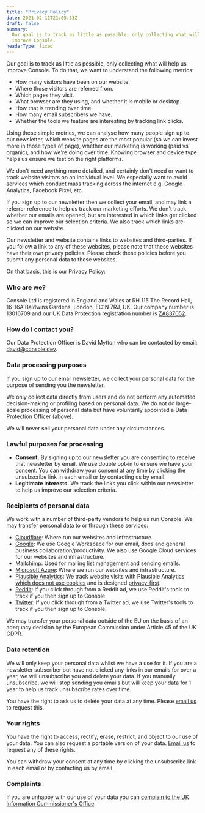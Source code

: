 ```yaml
---
title: "Privacy Policy"
date: 2021-02-11T21:05:53Z
draft: false
summary:
  Our goal is to track as little as possible, only collecting what will help us
  improve Console.
headerType: fixed
---
```


Our goal is to track as little as possible, only collecting what will help us
improve Console. To do that, we want to understand the following metrics:

- How many visitors have been on our website.
- Where those visitors are referred from.
- Which pages they visit.
- What browser are they using, and whether it is mobile or desktop.
- How that is trending over time.
- How many email subscribers we have.
- Whether the tools we feature are interesting by tracking link clicks.

Using these simple metrics, we can analyse how many people sign up to our
newsletter, which website pages are the most popular (so we can invest more in
those types of page), whether our marketing is working (paid vs organic), and
how we're doing over time. Knowing browser and device type helps us ensure we
test on the right platforms.

We don't need anything more detailed, and certainly don't need or want to track
website visitors on an individual level. We especially want to avoid services
which conduct mass tracking across the internet e.g. Google Analytics, Facebook
Pixel, etc.

If you sign up to our newsletter then we collect your email, and may link a
referrer reference to help us track our marketing efforts. We don't track
whether our emails are opened, but are interested in which links get clicked so
we can improve our selection criteria. We also track which links are clicked on
our website.

Our newsletter and website contains links to websites and third-parties. If you
follow a link to any of these websites, please note that these websites have
their own privacy policies. Please check these policies before you submit any
personal data to these websites.

On that basis, this is our Privacy Policy:

### Who are we?

Console Ltd is registered in England and Wales at RH 115 The Record Hall, 16-16A
Baldwins Gardens, London, EC1N 7RJ, UK. Our company number is 13016709 and our
UK Data Protection registration number is
[ZA837052](https://ico.org.uk/ESDWebPages/Entry/ZA837052).

### How do I contact you?

Our Data Protection Officer is David Mytton who can be contacted by email:
[david@console.dev](mailto:david@console.dev).

### Data processing purposes

If you sign up to our email newsletter, we collect your personal data for the
purpose of sending you the newsletter.

We only collect data directly from users and do not perform any automated
decision-making or profiling based on personal data. We do not do large-scale
processing of personal data but have voluntarily appointed a Data Protection
Officer (above).

We will never sell your personal data under any circumstances.

### Lawful purposes for processing

- **Consent.** By signing up to our newsletter you are consenting to receive
  that newsletter by email. We use double opt-in to ensure we have your consent.
  You can withdraw your consent at any time by clicking the unsubscribe link in
  each email or by contacting us by email.
- **Legitimate interests.** We track the links you click within our newsletter
  to help us improve our selection criteria.

### Recipients of personal data

We work with a number of third-party vendors to help us run Console. We may
transfer personal data to or through these services:

- [Cloudflare](https://www.cloudflare.com/): Where run our websites and
  infrastructure.
- [Google](https://www.google.com/): We use Google Workspace for our email, docs
  and general business collaboration/productivity. We also use Google Cloud
  services for our websites and infrastructure.
- [Mailchimp](https://mailchimp.com/): Used for mailing list management and
  sending emails.
- [Microsoft Azure](https://azure.microsoft.com/): Where we run our websites and
  infrastructure.
- [Plausible Analytics](https://plausible.io/): We track website visits with
  Plausible Analytics
  [which does not use cookies](https://plausible.io/data-policy) and is designed
  [privacy-first](https://plausible.io/privacy-focused-web-analytics).
- [Reddit](https://www.reddit.com/): If you click through from a Reddit ad, we
  use Reddit's tools to track if you then sign up to Console.
- [Twitter](https://twitter.com/): If you click through from a Twitter ad, we
  use Twitter's tools to track if you then sign up to Console.

We may transfer your personal data outside of the EU on the basis of an adequacy
decision by the European Commission under Article 45 of the UK GDPR.

### Data retention

We will only keep your personal data whilst we have a use for it. If you are a
newsletter subscriber but have not clicked any links in our emails for over a
year, we will unsubscribe you and delete your data. If you manually unsubscribe,
we will stop sending you emails but will keep your data for 1 year to help us
track unsubscribe rates over time.

You have the right to ask us to delete your data at any time. Please
[email us](mailto:hello@console.dev) to request this.

### Your rights

You have the right to access, rectify, erase, restrict, and object to our use of
your data. You can also request a portable version of your data.
[Email us](mailto:hello@console.dev) to request any of these rights.

You can withdraw your consent at any time by clicking the unsubscribe link in
each email or by contacting us by email.

### Complaints

If you are unhappy with our use of your data you can
[complain to the UK Information Commissioner's Office](https://ico.org.uk/make-a-complaint/).
